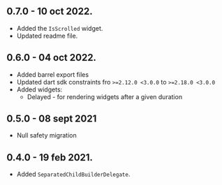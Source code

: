 ## **0.7.0** - 10 oct 2022.
* Added the `IsScrolled` widget.
* Updated readme file.
## **0.6.0** - 04 oct 2022.
* Added barrel export files
* Updated dart sdk constraints fro `>=2.12.0 <3.0.0` to `>=2.18.0 <3.0.0`
* Added widgets:
  * Delayed - for rendering widgets after a given duration
## **0.5.0** - 08 sept 2021
* Null safety migration
## **0.4.0** - 19 feb 2021.
* Added `SeparatedChildBuilderDelegate`.